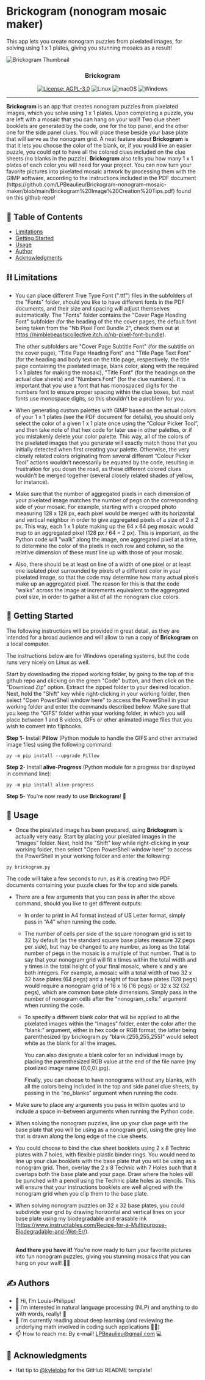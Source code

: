 # Brickogram (nonogram mosaic maker)
This app lets you create nonogram puzzles from pixelated images, for solving using 1 x 1 plates, giving you stunning mosaics as a result!

![Brickogram Thumbnail](https://github.com/LPBeaulieu/Brickogram-nonogram-mosaic-maker/blob/main/Brickogram%20Thumbnail.png)
<h3 align="center">Brickogram</h3>
<div align="center">
  
  [![License: AGPL-3.0](https://img.shields.io/badge/License-AGPLv3.0-brightgreen.svg)](https://github.com/LPBeaulieu/TintypeText/blob/main/LICENSE)
  ![Linux](https://img.shields.io/badge/Linux-FCC624?style=for-the-badge&logo=linux&logoColor=black)
  ![macOS](https://img.shields.io/badge/mac%20os-000000?style=for-the-badge&logo=macos&logoColor=F0F0F0)
  ![Windows](https://img.shields.io/badge/Windows-0078D6?style=for-the-badge&logo=windows&logoColor=white)
  
</div>

---

<p align="left"> <b>Brickogram</b> is an app that creates nonogram puzzles from pixelated images, which you solve using 1 x 1 plates. Upon completing a puzzle, you are left with a mosaic that you can hang on your wall! Two clue sheet booklets are generated by the code, one for the top panel, and the other one for the side panel clues. You will place these beside your base plate that will serve as the nonogram grid. A neat feature about <b>Brickogram</b> is that it lets you choose the color of the blank, or, if you yould like an easier puzzle, you could opt to have all the colored clues included on the clue sheets (no blanks in the puzzle). <b>Brickogram</b> also tells you how many 1 x 1 plates of each color you will need for your project. You can now turn your favorite pictures into pixelated mosaic artwork by processing them with the GIMP software, according to the instructions included in the PDF document (https://github.com/LPBeaulieu/Brickogram-nonogram-mosaic-maker/blob/main/Brickogram%20Image%20Creation%20Tips.pdf) found on this github repo!
</p>

## 📝 Table of Contents
- [Limitations](#limitations)
- [Getting Started](#getting_started)
- [Usage](#usage)
- [Author](#author)
- [Acknowledgments](#acknowledgments)

## ⛓️ Limitations <a name = "limitations"></a>

- You can place different True Type Font (".ttf") files in the subfolders of the "Fonts" folder, should you like to have different fonts in the PDF documents, and their size and spacing
will adjust themselves automatically. The "Fonts" folder contains the "Cover Page Heading Font" subfolder (for the heading of the the cover pages, the default font being taken from the
"Nb Pixel Font Bundle 2", check them out at https://nimblebeastscollective.itch.io/nb-pixel-font-bundle).

  The other subfolders are "Cover Page Subtitle Font" (for the subtitle on the cover page), "Title Page Heading Font" and "Title Page Text Font" (for the heading and body text on the title page, respectively, the title page containing the pixelated image, blank color, along with the required 1 x 1 plates for making the mosaic), "Title Font" (for the headings on the actual clue sheets) and "Numbers Font" (for the clue numbers). It is important that you use a font that has monospaced digits for the numbers font to ensure proper spacing within the clue boxes, but most fonts use monospace digits, so this shouldn't be a problem for you.

- When generating custom palettes with GIMP based on the actual colors of your 1 x 1 plates (see the PDF document for details), you should only select the color of a given 1 x 1 plate once using the “Colour Picker Tool”, and then take note of that hex code for later use in other palettes, or if you mistakenly delete your color palette. This way, all of the colors of the pixelated images that you generate will exactly match those that you initially detected when first creating your palette. Otherwise, the very closely related colors originating from several different “Colour Picker Tool” actions wouldn’t necessarily be equated by the code, resulting in frustration for you down the road, as these different colored clues wouldn’t be merged together (several closely related shades of yellow, for instance).

- Make sure that the number of aggregated pixels in each dimension of your pixelated image matches the number of pegs on the corresponding side of your mosaic. For example, starting with a cropped photo measuring 128 x 128 px, each pixel would be merged with its horizontal and vertical neighbor in order to give aggregated pixels of a size of 2 x 2 px. This way, each 1 x 1 plate making up the 64 x 64 peg mosaic would map to an aggregated pixel (128 px / 64 = 2 px).  This is important, as the Python code will “walk” along the image, one aggregated pixel at a time, to determine the color of the pixels in each row and column, so the relative dimension of these must line up with those of your mosaic.

- Also, there should be at least on line of a width of one pixel or at least one isolated pixel surrounded by pixels of a different color in your pixelated image, so that the code may determine how many actual pixels make up an aggregated pixel. The reason for this is that the code "walks" across the image at increments equivalent to the aggregated pixel size, in order to gather a list of all the nonogram clue colors.  


## 🏁 Getting Started <a name = "getting_started"></a>

The following instructions will be provided in great detail, as they are intended for a broad audience and will allow to run a copy of <b>Brickogram</b> on a local computer.

The instructions below are for Windows operating systems, but the code runs very nicely on Linux as well.

Start by downloading the zipped working folder, by going to the top of this github repo and clicking on the green "Code" button, and then click on the "Download Zip" option. Extract the zipped folder to your desired location. Next, hold the "Shift" key while right-clicking in your working folder, then select "Open PowerShell window here" to access the PowerShell in your working folder and enter the commands described below. Make sure that you keep the "GIFS" folder within your working folder, in which you will place between 1 and 8 videos, GIFs or other animated image files that you wish to convert into flipbooks.

<b>Step 1</b>- Install <b>Pillow</b> (Python module to handle the GIFS and other animated image files) using the following command:

```
py -m pip install --upgrade Pillow
```

<b>Step 2</b>- Install <b>alive-Progress</b> (Python module for a progress bar displayed in command line):
```
py -m pip install alive-progress
```

<b>Step 5</b>- You're now ready to use <b>Brickogram</b>! 🎉

## 🎈 Usage <a name="usage"></a>

- Once the pixelated image has been prepared, using <b>Brickogram</b> is actually very easy. Start by placing your pixelated images in the “Images” folder. Next, hold the "Shift" key while right-clicking in your working folder, then select "Open PowerShell window here" to access the PowerShell in your working folder and enter the following:

```
py brickogram.py
```
The code will take a few seconds to run, as it is creating two PDF documents containing your puzzle clues for the top and side panels. 

- There are a few arguments that you can pass in after the above command, should you like to get different outputs:

  - In order to print in A4 format instead of US Letter format, simply pass in “A4” when running the code. 

  - The number of cells per side of the square nonogram grid is set to 32 by default (as the standard square base plates measure 32 pegs per side), but may be changed to any number, as long as the total number of pegs in the mosaic is a multiple of that number. That is to say that your nonogram grid will fit x times within the total width and y times in the total height of your final mosaic, where x and y are both integers. For example, a mosaic with a total width of two 32 x 32 base plates (64 pegs) and a height of four base plates (128 pegs) would require a nonogram grid of 16 x 16 (16 pegs) or 32 x 32 (32 pegs), which are common base plate dimensions. Simply pass in the number of nonogram cells after the "nonogram_cells:" argument when running the code.

  - To specify a different blank color that will be applied to all the pixelated images within the “Images” folder, enter the color after the “blank:” argument, either in hex code or RGB format, the latter being parenthesized (py brickogram.py “blank:(255,255,255)” would select white as the blank for all the images. 

    You can also designate a blank color for an individual image by placing the parenthesized RGB value at the end of the file name (my pixelized image name (0,0,0).jpg).

    Finally, you can choose to have nonograms without any blanks, with all the colors being included in the top and side panel clue sheets, by passing in the “no_blanks” argument when running the code.

- Make sure to place any arguments you pass in within quotes and to include a space in-between arguments when running the Python code.

- When solving the nonogram puzzles, line up your clue page with the base plate that you will be using as a nonogram grid, using the grey line that is drawn along the long edge of the clue sheets.

- You could choose to bind the clue sheet booklets using 2 x 8 Technic plates with 7 holes, with flexible plastic binder rings. You would need to line up your clue booklets with the base plate that you will be using as a nonogram grid. Then, 
overlay the 2 x 8 Technic with 7 Holes such that it overlaps both the base plate and your page. Draw where the holes will be punched with a pencil using the Technic plate holes as stencils. This will ensure that your instructions booklets are well aligned with the nonogram grid when you clip them to the base plate.

- When solving nonogram puzzles on 32 x 32 base plates, you could subdivide your grid by drawing horizontal and vertical lines on your base plate using my biodegradable and erasable ink (https://www.instructables.com/Recipe-for-a-Multipurpose-Biodegradable-and-Wet-Er/).
        
  <br><b>And there you have it!</b> You're now ready to turn your favorite pictures into fun nonogram puzzles, giving you stunning mosaics that you can hang on your wall! 🎉📖
  
  
## ✍️ Authors <a name = "author"></a>
- 👋 Hi, I’m Louis-Philippe!
- 👀 I’m interested in natural language processing (NLP) and anything to do with words, really! 📝
- 🌱 I’m currently reading about deep learning (and reviewing the underlying math involved in coding such applications 🧮😕)
- 📫 How to reach me: By e-mail! LPBeaulieu@gmail.com 💻


## 🎉 Acknowledgments <a name = "acknowledgments"></a>
- Hat tip to [@kylelobo](https://github.com/kylelobo) for the GitHub README template!




<!---
LPBeaulieu/LPBeaulieu is a ✨ special ✨ repository because its `README.md` (this file) appears on your GitHub profile.
You can click the Preview link to take a look at your changes.
--->
